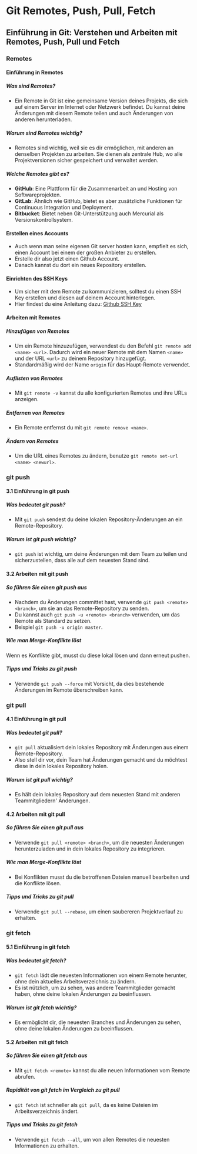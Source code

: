 # Git Remotes, Push, Pull, Fetch

## Einführung in Git: Verstehen und Arbeiten mit Remotes, Push, Pull und Fetch

### Remotes

#### Einführung in Remotes

##### Was sind Remotes?

- Ein Remote in Git ist eine gemeinsame Version deines Projekts, die sich auf einem Server im Internet oder Netzwerk befindet. Du kannst deine Änderungen mit diesem Remote teilen und auch Änderungen von anderen herunterladen.

##### Warum sind Remotes wichtig?

- Remotes sind wichtig, weil sie es dir ermöglichen, mit anderen an denselben Projekten zu arbeiten. Sie dienen als zentrale Hub, wo alle Projektversionen sicher gespeichert und verwaltet werden.

##### Welche Remotes gibt es?

- **GitHub**: Eine Plattform für die Zusammenarbeit an und Hosting von Softwareprojekten.
- **GitLab**: Ähnlich wie GitHub, bietet es aber zusätzliche Funktionen für Continuous Integration und Deployment.
- **Bitbucket**: Bietet neben Git-Unterstützung auch Mercurial als Versionskontrollsystem.

#### Erstellen eines Accounts

- Auch wenn man seine eigenen Git server hosten kann, empfielt es sich, einen Account bei einem der großen Anbieter zu erstellen.
- Erstelle dir also jetzt einen Github Account.
- Danach kannst du dort ein neues Repository erstellen.

#### Einrichten des SSH Keys

- Um sicher mit dem Remote zu kommunizieren, solltest du einen SSH Key erstellen und diesen auf deinem Account hinterlegen.
- Hier findest du eine Anleitung dazu: [Github SSH Key](https://docs.github.com/en/authentication/connecting-to-github-with-ssh/generating-a-new-ssh-key-and-adding-it-to-the-ssh-agent?platform=windows)

#### Arbeiten mit Remotes

##### Hinzufügen von Remotes

- Um ein Remote hinzuzufügen, verwendest du den Befehl `git remote add <name> <url>`. Dadurch wird ein neuer Remote mit dem Namen `<name>` und der URL `<url>` zu deinem Repository hinzugefügt.
- Standardmäßig wird der Name `origin` für das Haupt-Remote verwendet.

##### Auflisten von Remotes

- Mit `git remote -v` kannst du alle konfigurierten Remotes und ihre URLs anzeigen.

##### Entfernen von Remotes

- Ein Remote entfernst du mit `git remote remove <name>`.

##### Ändern von Remotes

- Um die URL eines Remotes zu ändern, benutze `git remote set-url <name> <newurl>`.

### git push

#### 3.1 Einführung in git push

##### Was bedeutet git push?

- Mit `git push` sendest du deine lokalen Repository-Änderungen an ein Remote-Repository.

##### Warum ist git push wichtig?

- `git push` ist wichtig, um deine Änderungen mit dem Team zu teilen und sicherzustellen, dass alle auf dem neuesten Stand sind.

#### 3.2 Arbeiten mit git push

##### So führen Sie einen git push aus

- Nachdem du Änderungen committet hast, verwende `git push <remote> <branch>`, um sie an das Remote-Repository zu senden.
- Du kannst auch `git push -u <remote> <branch>` verwenden, um das Remote als Standard zu setzen.
- Beispiel `git push -u origin master`.

##### Wie man Merge-Konflikte löst

Wenn es Konflikte gibt, musst du diese lokal lösen und dann erneut pushen.

##### Tipps und Tricks zu git push

- Verwende `git push --force` mit Vorsicht, da dies bestehende Änderungen im Remote überschreiben kann.

### git pull

#### 4.1 Einführung in git pull

##### Was bedeutet git pull?

- `git pull` aktualisiert dein lokales Repository mit Änderungen aus einem Remote-Repository.
- Also stell dir vor, dein Team hat Änderungen gemacht und du möchtest diese in dein lokales Repository holen.

##### Warum ist git pull wichtig?

- Es hält dein lokales Repository auf dem neuesten Stand mit anderen Teammitgliedern' Änderungen.

#### 4.2 Arbeiten mit git pull

##### So führen Sie einen git pull aus

- Verwende `git pull <remote> <branch>`, um die neuesten Änderungen herunterzuladen und in dein lokales Repository zu integrieren.

##### Wie man Merge-Konflikte löst

- Bei Konflikten musst du die betroffenen Dateien manuell bearbeiten und die Konflikte lösen.

##### Tipps und Tricks zu git pull

- Verwende `git pull --rebase`, um einen saubereren Projektverlauf zu erhalten.

### git fetch

#### 5.1 Einführung in git fetch

##### Was bedeutet git fetch?

- `git fetch` lädt die neuesten Informationen von einem Remote herunter, ohne dein aktuelles Arbeitsverzeichnis zu ändern.
- Es ist nützlich, um zu sehen, was andere Teammitglieder gemacht haben, ohne deine lokalen Änderungen zu beeinflussen.

##### Warum ist git fetch wichtig?

- Es ermöglicht dir, die neuesten Branches und Änderungen zu sehen, ohne deine lokalen Änderungen zu beeinflussen.

#### 5.2 Arbeiten mit git fetch

##### So führen Sie einen git fetch aus

- Mit `git fetch <remote>` kannst du alle neuen Informationen vom Remote abrufen.

##### Rapidität von git fetch im Vergleich zu git pull

- `git fetch` ist schneller als `git pull`, da es keine Dateien im Arbeitsverzeichnis ändert.

##### Tipps und Tricks zu git fetch

- Verwende `git fetch --all`, um von allen Remotes die neuesten Informationen zu erhalten.

